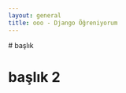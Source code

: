 ```yaml
---
layout: general
title: ooo - Django Öğreniyorum
---
```

<div data-gnl="kaplama">
# başlık

# başlık 2
</div>
